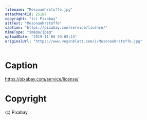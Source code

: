 ```yaml
---
filename: "Mesonaehrstoffe.jpg"
attachmentId: 25187
copyright: "(c) Pixabay"
altText: "Mesonaehrstoffe"
caption: "https://pixabay.com/service/license/"
mimeType: "image/jpeg"
uploadDate: "2019-11-08 20:05:14"
originalUrl: "https://www.veganblatt.com/i/Mesonaehrstoffe.jpg"
---
```


# Caption

https://pixabay.com/service/license/

# Copyright

(c) Pixabay
